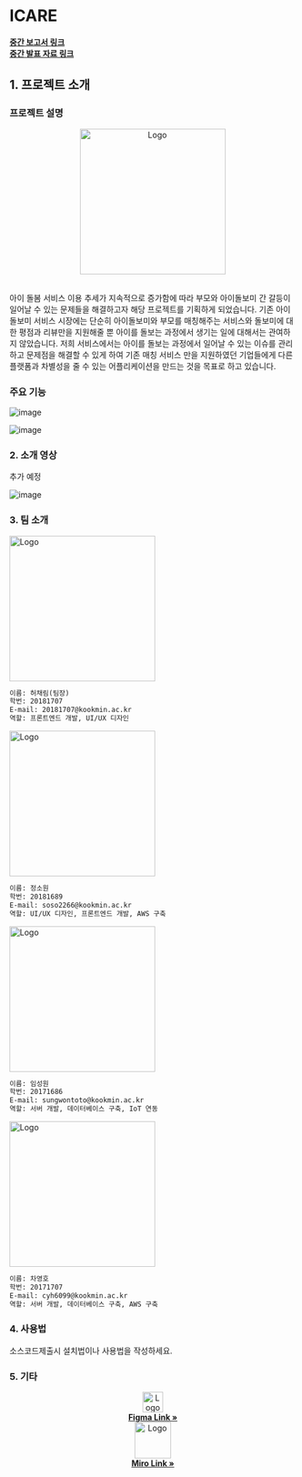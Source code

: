# ICARE
<a href="./docs/팀05-중간보고서.pdf"><strong>중간 보고서 링크</strong></a>
<br/>
<a href="./docs/팀05-중간발표자료.pdf"><strong>중간 발표 자료 링크</strong></a>

## 1. 프로젝트 소개

### 프로젝트 설명

<div align="center">
    <img src="https://user-images.githubusercontent.com/39997876/161223797-bb810439-2c98-4dbe-a107-c3e79e2ae41d.png" alt="Logo" width="256">
</div>
<br/>

아이 돌봄 서비스 이용 추세가 지속적으로 증가함에 따라 부모와 아이돌보미 간 갈등이 일어날 수 있는 문제들을 해결하고자 해당 프로젝트를 기획하게 되었습니다. 기존 아이돌보미 서비스 시장에는 단순히 아이돌보미와 부모를 매칭해주는 서비스와 돌보미에 대한 평점과 리뷰만을 지원해줄 뿐 아이를 돌보는 과정에서 생기는 일에 대해서는 관여하지 않았습니다. 저희 서비스에서는 아이를 돌보는 과정에서 일어날 수 있는 이슈를 관리하고 문제점을 해결할 수 있게 하여 기존 매칭 서비스 만을 지원하였던 기업들에게 다른 플랫폼과 차별성을 줄 수 있는 어플리케이션을 만드는 것을 목표로 하고 있습니다.

### 주요 기능

![image](https://user-images.githubusercontent.com/39997876/161223097-a9af8ba6-a12e-4e49-9fc5-41c0ec904955.png)

![image](https://user-images.githubusercontent.com/39997876/161223138-8c0ff842-79b8-4175-92c2-478ea47385d8.png)

### 2. 소개 영상

추가 예정

![image](https://user-images.githubusercontent.com/39997876/161223750-ba34b04f-c722-4de8-9a30-d49713f981e9.png)


### 3. 팀 소개


<img src="https://user-images.githubusercontent.com/39997876/161223782-8253f7d0-40a9-4185-a746-d85183da03b0.png" alt="Logo" width="256">

```markdown
이름: 허채림(팀장)
학번: 20181707
E-mail: 20181707@kookmin.ac.kr
역할: 프론트엔드 개발, UI/UX 디자인
```


<img src="https://user-images.githubusercontent.com/39997876/161224539-b28267ac-b70e-4132-8588-ee8653f5cbc3.jpeg" alt="Logo" width="256">

```markdown
이름: 정소원
학번: 20181689
E-mail: soso2266@kookmin.ac.kr
역할: UI/UX 디자인, 프론트엔드 개발, AWS 구축
```

<img src="https://user-images.githubusercontent.com/39997876/161224036-476f181f-9176-4cf5-9c15-6cdb3d093178.png" alt="Logo" width="256">

```markdown
이름: 임성원
학번: 20171686
E-mail: sungwontoto@kookmin.ac.kr
역할: 서버 개발, 데이터베이스 구축, IoT 연동
```

<img src="https://user-images.githubusercontent.com/39997876/161224015-9bdac1ad-c0e0-45d2-8024-5063c9de41ac.png" alt="Logo" width="256">

```markdown
이름: 차영호
학번: 20171707
E-mail: cyh6099@kookmin.ac.kr
역할: 서버 개발, 데이터베이스 구축, AWS 구축
```

### 4. 사용법

소스코드제출시 설치법이나 사용법을 작성하세요.

### 5. 기타


<p align="center">
    <img src="https://user-images.githubusercontent.com/39997876/161226405-b24013a6-0f7a-4c5d-837b-604559f87731.png" alt="Logo" width="36">
    <br/>
    <a href="https://www.figma.com/file/opGJWmV35hTEjhr7ZoqOg8/%EC%BA%A1%EC%8A%A4%ED%86%A42022?node-id=0%3A1"><strong>Figma Link »</strong></a>
    <br/>
    <img src="https://user-images.githubusercontent.com/39997876/161226189-91bb4b81-96d1-42e8-a1ee-9b3115c0af6b.png" alt="Logo" width="64">
    <br/>
    <a href="https://miro.com/app/board/uXjVOYc2F9A=/"><strong>Miro Link »</strong></a>
</p>

